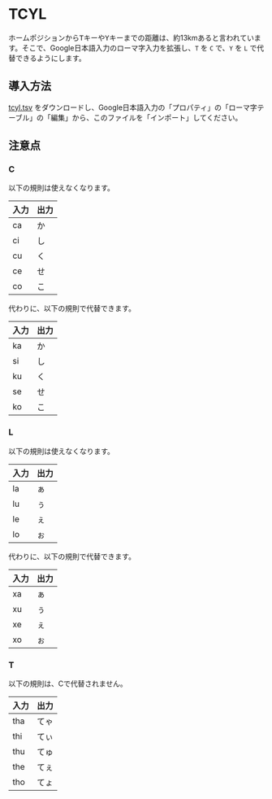 # TCYL

ホームポジションから<kbd>T</kbd>キーや<kbd>Y</kbd>キーまでの距離は、約13kmあると言われています。そこで、Google日本語入力のローマ字入力を拡張し、`T` を `C` で、`Y` を `L` で代替できるようにします。

## 導入方法

[tcyl.tsv](https://raw.githubusercontent.com/r7kamura/tcyl/main/tcyl.tsv) をダウンロードし、Google日本語入力の「プロパティ」の「ローマ字テーブル」の「編集」から、このファイルを「インポート」してください。

## 注意点

### C

以下の規則は使えなくなります。

|入力|出力|
|---|---|
|ca|か|
|ci|し|
|cu|く|
|ce|せ|
|co|こ|

代わりに、以下の規則で代替できます。

|入力|出力|
|---|---|
|ka|か|
|si|し|
|ku|く|
|se|せ|
|ko|こ|

### L

以下の規則は使えなくなります。

|入力|出力|
|---|---|
|la|ぁ|
|lu|ぅ|
|le|ぇ|
|lo|ぉ|

代わりに、以下の規則で代替できます。

|入力|出力|
|---|---|
|xa|ぁ|
|xu|ぅ|
|xe|ぇ|
|xo|ぉ|

### T

以下の規則は、Cで代替されません。

|入力|出力|
|---|---|
|tha|てゃ|
|thi|てぃ|
|thu|てゅ|
|the|てぇ|
|tho|てょ|
